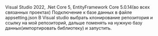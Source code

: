 Visual Studio 2022, .Net Core 5, EntityFramework Core 5.0.14(во всех связанных проектах)
Подключение к базе данных в файле appsetting.json
В Visual studio выбрать клонирование репозитория и ссылку на мой репозиторий, дальше поменять на нужную базу данных(импортировать библиотеку) и запустить.
